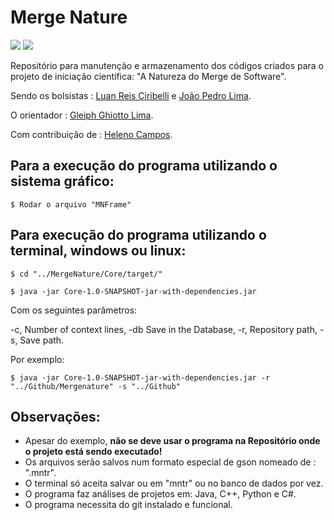 # Merge Nature
![](https://img.shields.io/badge/Language-Java-green)
![](https://img.shields.io/badge/platforms-Linux%20%7C%20Windows-lightgrey)

 
Repositório para manutenção e armazenamento dos códigos criados para o projeto de iniciação científica: "A Natureza do Merge de Software".  
 
Sendo os bolsistas : [Luan Reis Ciribelli](https://github.com/LuanCiribelli) e [João Pedro Lima](https://github.com/joaop-c-lima). 
 
O orientador : [Gleiph Ghiotto Lima](https://github.com/gleiph).
 
Com contribuição de : [Heleno Campos](https://github.com/helenocampos).
 
 
## Para a execução do programa utilizando o sistema gráfico: 
 
```
$ Rodar o arquivo "MNFrame"
```
 
## Para execução do programa utilizando o terminal, windows ou linux:
 
```
$ cd "../MergeNature/Core/target/"
```
```
$ java -jar Core-1.0-SNAPSHOT-jar-with-dependencies.jar
```
Com os seguintes parâmetros: 
 
 -c,  Number of context lines,
 -db  Save in the Database,
 -r,  Repository path,
 -s,  Save path.
 
 Por exemplo: 
 
 ```
$ java -jar Core-1.0-SNAPSHOT-jar-with-dependencies.jar -r "../Github/Mergenature" -s "../Github"
```
 
## Observações: 
 
<ul>
  <li>Apesar do exemplo, <b>não se deve usar o programa na Repositório onde o projeto está sendo executado!</b></li>
  <li>Os arquivos serão salvos num formato especial de gson nomeado de : ".mntr".</li>
  <li>O terminal só aceita salvar ou em "mntr" ou no banco de dados por vez.</li>
  <li>O programa faz análises de projetos em: Java, C++, Python e C#.</li>
  <li>O programa necessita do git instalado e funcional.</li>
</ul>
